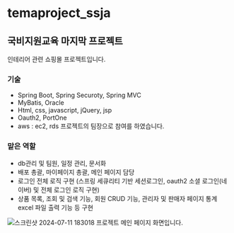 # temaproject_ssja

## 국비지원교육 마지막 프로젝트
인테리어 관련 쇼핑몰 프로젝트입니다.

### 기술
- Spring Boot, Spring Securoty, Spring MVC
- MyBatis, Oracle
- Html, css, javascript, jQuery, jsp
- Oauth2, PortOne
- aws : ec2, rds
프로젝트의 팀장으로 참여를 하였습니다.

### 맡은 역할
- db관리 및 팀원, 일정 관리, 문서화
- 배포 총괄, 마이페이지 총괄, 메인 페이지 담당
- 로그인 전체 로직 구현 (스프링 세큐리티 기반 세션로그인, oauth2 소셜 로그인(네이버) 및 전체 로그인 로직 구현)
- 상품 목록, 조회 및 검색 기능, 회원  CRUD 기능, 관리자 및 판매자 페이지 통계 excel 파일 출력 기능 등 구현

![스크린샷 2024-07-11 183018](https://github.com/user-attachments/assets/514416cd-8b8a-47a1-96a1-071cc9d3fd92)
프로젝트 메인 페이지 화면입니다.
